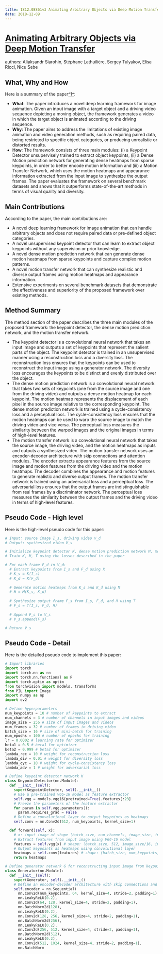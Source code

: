 ```yaml
---
title: 1812.08861v3 Animating Arbitrary Objects via Deep Motion Transfer
date: 2018-12-09
---
```


# [Animating Arbitrary Objects via Deep Motion Transfer](http://arxiv.org/abs/1812.08861v3)

authors: Aliaksandr Siarohin, Stéphane Lathuilière, Sergey Tulyakov, Elisa Ricci, Nicu Sebe


## What, Why and How

[1]: https://arxiv.org/abs/1812.08861 "[1812.08861] Animating Arbitrary Objects via Deep Motion Transfer"
[2]: https://arxiv.org/pdf/1812.08861v3.pdf "arXiv.org e-Print archive"
[3]: https://www.researcher-app.com/paper/3482916 "Animating Arbitrary Objects via Deep Motion Transfer. (arXiv:1812.08"

Here is a summary of the paper[^1^][1]:

- **What**: The paper introduces a novel deep learning framework for image animation. Given an input image with a target object and a driving video sequence depicting a moving object, the framework generates a video in which the target object is animated according to the driving sequence.
- **Why**: The paper aims to address the limitations of existing image animation and video generation methods, such as requiring paired data, being restricted to specific object categories, or producing unrealistic or distorted results.
- **How**: The framework consists of three main modules: (i) a Keypoint Detector unsupervisely trained to extract object keypoints, (ii) a Dense Motion prediction network for generating dense heatmaps from sparse keypoints, in order to better encode motion information and (iii) a Motion Transfer Network, which uses the motion heatmaps and appearance information extracted from the input image to synthesize the output frames. The paper evaluates the framework on several benchmark datasets and shows that it outperforms state-of-the-art methods in terms of visual quality and diversity.

## Main Contributions

According to the paper, the main contributions are:

- A novel deep learning framework for image animation that can handle arbitrary objects and does not require paired data or pre-defined object categories.
- A novel unsupervised keypoint detector that can learn to extract object keypoints without any supervision or prior knowledge.
- A novel dense motion prediction network that can generate dense motion heatmaps from sparse keypoints and capture complex motion patterns.
- A novel motion transfer network that can synthesize realistic and diverse output frames using motion heatmaps and appearance information.
- Extensive experiments on several benchmark datasets that demonstrate the effectiveness and superiority of the proposed framework over existing methods.

## Method Summary

The method section of the paper describes the three main modules of the proposed framework: the keypoint detector, the dense motion prediction network, and the motion transfer network.

- The keypoint detector is a convolutional neural network that takes an input image and outputs a set of keypoints that represent the salient parts of the object. The keypoint detector is trained in an unsupervised manner using a reconstruction loss and a diversity loss. The reconstruction loss ensures that the keypoints can be used to reconstruct the input image using a generator network. The diversity loss encourages the keypoints to be distinct and evenly distributed over the object.
- The dense motion prediction network is a convolutional neural network that takes two sets of keypoints (one from the source image and one from the driving video) and outputs a dense motion heatmap for each keypoint. The motion heatmap represents the displacement of each pixel in the source image relative to the corresponding keypoint. The dense motion prediction network is trained using a cycle-consistency loss and a perceptual loss. The cycle-consistency loss ensures that the motion heatmaps can be used to warp the source image to match the driving video and vice versa. The perceptual loss measures the similarity between the warped images and the original images in terms of high-level features.
- The motion transfer network is a convolutional neural network that takes the source image, the driving video, and the motion heatmaps as inputs and outputs a synthesized video. The motion transfer network uses an encoder-decoder architecture with skip connections and attention modules. The encoder extracts appearance features from the source image and motion features from the driving video and the motion heatmaps. The decoder combines the appearance and motion features to generate realistic and diverse output frames. The motion transfer network is trained using an adversarial loss and a perceptual loss. The adversarial loss ensures that the output frames are indistinguishable from real frames by a discriminator network. The perceptual loss measures the similarity between the output frames and the driving video in terms of high-level features.


## Pseudo Code - High level

Here is the high-level pseudo code for this paper:

```python
# Input: source image I_s, driving video V_d
# Output: synthesized video V_s

# Initialize keypoint detector K, dense motion prediction network M, motion transfer network T
# Train K, M, T using the losses described in the paper

# For each frame F_d in V_d:
  # Extract keypoints from I_s and F_d using K
  # K_s = K(I_s)
  # K_d = K(F_d)
  
  # Generate motion heatmaps from K_s and K_d using M
  # H = M(K_s, K_d)
  
  # Synthesize output frame F_s from I_s, F_d, and H using T
  # F_s = T(I_s, F_d, H)
  
  # Append F_s to V_s
  # V_s.append(F_s)

# Return V_s
```

## Pseudo Code - Detail

Here is the detailed pseudo code to implement this paper:

```python
# Import libraries
import torch
import torch.nn as nn
import torch.nn.functional as F
import torch.optim as optim
from torchvision import models, transforms
from PIL import Image
import numpy as np
import cv2

# Define hyperparameters
num_keypoints = 10 # number of keypoints to extract
num_channels = 3 # number of channels in input images and videos
image_size = 256 # size of input images and videos
num_frames = 32 # number of frames in driving video
batch_size = 16 # size of mini-batch for training
num_epochs = 100 # number of epochs for training
lr = 0.0002 # learning rate for optimizer
beta1 = 0.5 # beta1 for optimizer
beta2 = 0.999 # beta2 for optimizer
lambda_rec = 10 # weight for reconstruction loss
lambda_div = 0.01 # weight for diversity loss
lambda_cyc = 10 # weight for cycle-consistency loss
lambda_adv = 1 # weight for adversarial loss

# Define keypoint detector network K
class KeypointDetector(nn.Module):
  def __init__(self):
    super(KeypointDetector, self).__init__()
    # Use a pre-trained VGG-16 model as feature extractor
    self.vgg = models.vgg16(pretrained=True).features[:23]
    # Freeze the parameters of the feature extractor
    for param in self.vgg.parameters():
      param.requires_grad = False
    # Define a convolutional layer to output keypoints as heatmaps
    self.conv = nn.Conv2d(512, num_keypoints, kernel_size=1)

  def forward(self, x):
    # x: input image of shape (batch_size, num_channels, image_size, image_size)
    # Extract features from input image using VGG-16 model
    features = self.vgg(x) # shape: (batch_size, 512, image_size/16, image_size/16)
    # Output keypoints as heatmaps using convolutional layer
    heatmaps = self.conv(features) # shape: (batch_size, num_keypoints, image_size/16, image_size/16)
    return heatmaps

# Define generator network G for reconstructing input image from keypoints
class Generator(nn.Module):
  def __init__(self):
    super(Generator, self).__init__()
    # Define an encoder-decoder architecture with skip connections and upsampling layers
    self.encoder = nn.Sequential(
      nn.Conv2d(num_keypoints, 64, kernel_size=4, stride=2, padding=1),
      nn.LeakyReLU(0.2),
      nn.Conv2d(64, 128, kernel_size=4, stride=2, padding=1),
      nn.BatchNorm2d(128),
      nn.LeakyReLU(0.2),
      nn.Conv2d(128, 256, kernel_size=4, stride=2, padding=1),
      nn.BatchNorm2d(256),
      nn.LeakyReLU(0.2),
      nn.Conv2d(256, 512, kernel_size=4, stride=2, padding=1),
      nn.BatchNorm2d(512),
      nn.LeakyReLU(0.2),
      nn.Conv2d(512, 1024, kernel_size=4, stride=2, padding=1),
      nn.BatchNorm